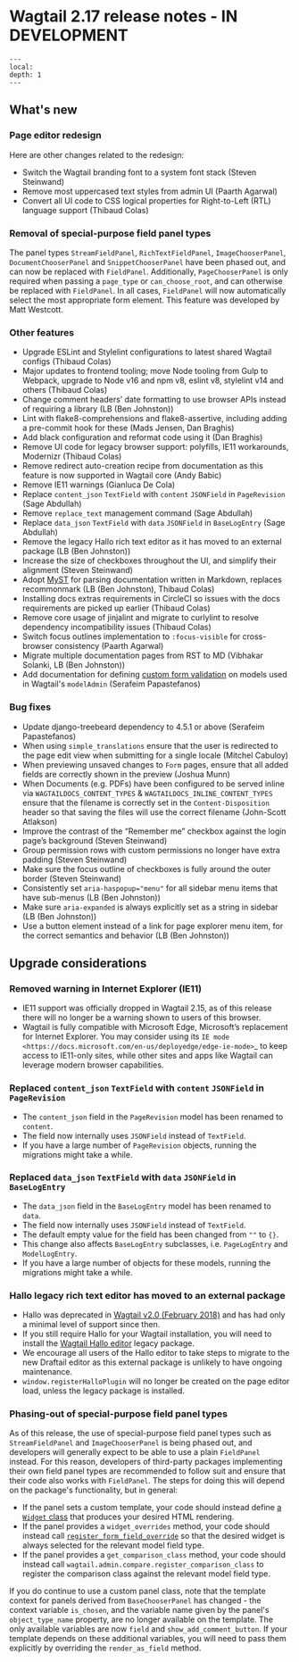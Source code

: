 # Wagtail 2.17 release notes - IN DEVELOPMENT

```{contents}
---
local:
depth: 1
---
```

## What's new

### Page editor redesign

Here are other changes related to the redesign:

 * Switch the Wagtail branding font to a system font stack (Steven Steinwand)
 * Remove most uppercased text styles from admin UI (Paarth Agarwal)
 * Convert all UI code to CSS logical properties for Right-to-Left (RTL) language support (Thibaud Colas)


### Removal of special-purpose field panel types

The panel types `StreamFieldPanel`, `RichTextFieldPanel`, `ImageChooserPanel`, `DocumentChooserPanel` and `SnippetChooserPanel` have been phased out, and can now be replaced with `FieldPanel`. Additionally, `PageChooserPanel` is only required when passing a `page_type` or `can_choose_root`, and can otherwise be replaced with `FieldPanel`. In all cases, `FieldPanel` will now automatically select the most appropriate form element. This feature was developed by Matt Westcott.


### Other features

 * Upgrade ESLint and Stylelint configurations to latest shared Wagtail configs (Thibaud Colas)
 * Major updates to frontend tooling; move Node tooling from Gulp to Webpack, upgrade to Node v16 and npm v8, eslint v8, stylelint v14 and others (Thibaud Colas)
 * Change comment headers’ date formatting to use browser APIs instead of requiring a library (LB (Ben Johnston))
 * Lint with flake8-comprehensions and flake8-assertive, including adding a pre-commit hook for these (Mads Jensen, Dan Braghis)
 * Add black configuration and reformat code using it (Dan Braghis)
 * Remove UI code for legacy browser support: polyfills, IE11 workarounds, Modernizr (Thibaud Colas)
 * Remove redirect auto-creation recipe from documentation as this feature is now supported in Wagtail core (Andy Babic)
 * Remove IE11 warnings (Gianluca De Cola)
 * Replace `content_json` `TextField` with `content` `JSONField` in `PageRevision` (Sage Abdullah)
 * Remove `replace_text` management command (Sage Abdullah)
 * Replace `data_json` `TextField` with `data` `JSONField` in `BaseLogEntry` (Sage Abdullah)
 * Remove the legacy Hallo rich text editor as it has moved to an external package (LB (Ben Johnston))
 * Increase the size of checkboxes throughout the UI, and simplify their alignment (Steven Steinwand)
 * Adopt [MyST](https://myst-parser.readthedocs.io/en/latest/) for parsing documentation written in Markdown, replaces recommonmark (LB (Ben Johnston), Thibaud Colas)
 * Installing docs extras requirements in CircleCI so issues with the docs requirements are picked up earlier (Thibaud Colas)
 * Remove core usage of jinjalint and migrate to curlylint to resolve dependency incompatibility issues (Thibaud Colas)
 * Switch focus outlines implementation to `:focus-visible` for cross-browser consistency (Paarth Agarwal)
 * Migrate multiple documentation pages from RST to MD (Vibhakar Solanki, LB (Ben Johnston))
 * Add documentation for defining [custom form validation](modeladmin_custom_clean) on models used in Wagtail's `modelAdmin` (Serafeim Papastefanos)


### Bug fixes

 * Update django-treebeard dependency to 4.5.1 or above (Serafeim Papastefanos)
 * When using `simple_translations` ensure that the user is redirected to the page edit view when submitting for a single locale (Mitchel Cabuloy)
 * When previewing unsaved changes to `Form` pages, ensure that all added fields are correctly shown in the preview (Joshua Munn)
 * When Documents (e.g. PDFs) have been configured to be served inline via `WAGTAILDOCS_CONTENT_TYPES` & `WAGTAILDOCS_INLINE_CONTENT_TYPES` ensure that the filename is correctly set in the `Content-Disposition` header so that saving the files will use the correct filename (John-Scott Atlakson)
 * Improve the contrast of the “Remember me” checkbox against the login page’s background (Steven Steinwand)
 * Group permission rows with custom permissions no longer have extra padding (Steven Steinwand)
 * Make sure the focus outline of checkboxes is fully around the outer border (Steven Steinwand)
 * Consistently set `aria-haspopup="menu"` for all sidebar menu items that have sub-menus (LB (Ben Johnston))
 * Make sure `aria-expanded` is always explicitly set as a string in sidebar (LB (Ben Johnston))
 * Use a button element instead of a link for page explorer menu item, for the correct semantics and behavior (LB (Ben Johnston))


## Upgrade considerations

### Removed warning in Internet Explorer (IE11)

* IE11 support was officially dropped in Wagtail 2.15, as of this release there will no longer be a warning shown to users of this browser.
* Wagtail is fully compatible with Microsoft Edge, Microsoft’s replacement for Internet Explorer. You may consider using its `IE mode <https://docs.microsoft.com/en-us/deployedge/edge-ie-mode>`_ to keep access to IE11-only sites, while other sites and apps like Wagtail can leverage modern browser capabilities.

### Replaced `content_json` `TextField` with `content` `JSONField` in `PageRevision`

* The `content_json` field in the `PageRevision` model has been renamed to `content`.
* The field now internally uses `JSONField` instead of `TextField`.
* If you have a large number of `PageRevision` objects, running the migrations might take a while.

### Replaced `data_json` `TextField` with `data` `JSONField` in `BaseLogEntry`

* The `data_json` field in the `BaseLogEntry` model has been renamed to `data`.
* The field now internally uses `JSONField` instead of `TextField`.
* The default empty value for the field has been changed from `""` to `{}`.
* This change also affects `BaseLogEntry` subclasses, i.e. `PageLogEntry` and `ModelLogEntry`.
* If you have a large number of objects for these models, running the migrations might take a while.

### Hallo legacy rich text editor has moved to an external package

* Hallo was deprecated in [Wagtail v2.0 (February 2018)](https://docs.wagtail.org/en/stable/releases/2.0.html#new-rich-text-editor) and has had only a minimal level of support since then.
* If you still require Hallo for your Wagtail installation, you will need to install the [Wagtail Hallo editor](https://github.com/wagtail/wagtail-hallo) legacy package.
* We encourage all users of the Hallo editor to take steps to migrate to the new Draftail editor as this external package is unlikely to have ongoing maintenance.
* `window.registerHalloPlugin` will no longer be created on the page editor load, unless the legacy package is installed.

### Phasing-out of special-purpose field panel types

As of this release, the use of special-purpose field panel types such as `StreamFieldPanel` and `ImageChooserPanel` is being phased out, and developers will generally expect to be able to use a plain `FieldPanel` instead. For this reason, developers of third-party packages implementing their own field panel types are recommended to follow suit and ensure that their code also works with `FieldPanel`. The steps for doing this will depend on the package's functionality, but in general:

 * If the panel sets a custom template, your code should instead define [a `Widget` class](https://docs.djangoproject.com/en/stable/ref/forms/widgets/) that produces your desired HTML rendering.
 * If the panel provides a `widget_overrides` method, your code should instead call [`register_form_field_override`](/extending/forms) so that the desired widget is always selected for the relevant model field type.
 * If the panel provides a `get_comparison_class` method, your code should instead call `wagtail.admin.compare.register_comparison_class` to register the comparison class against the relevant model field type.

If you do continue to use a custom panel class, note that the template context for panels derived from `BaseChooserPanel` has changed - the context variable `is_chosen`, and the variable name given by the panel's `object_type_name` property, are no longer available on the template. The only available variables are now `field` and `show_add_comment_button`. If your template depends on these additional variables, you will need to pass them explicitly by overriding the `render_as_field` method.
